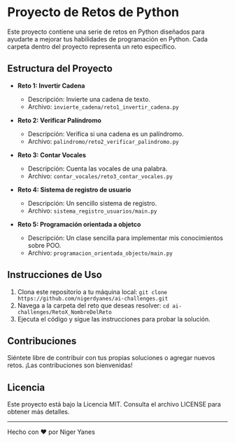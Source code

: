 # Proyecto de Retos de Python

Este proyecto contiene una serie de retos en Python diseñados para ayudarte a mejorar tus habilidades de programación en Python. Cada carpeta dentro del proyecto representa un reto específico.

## Estructura del Proyecto

- **Reto 1: Invertir Cadena**

  - Descripción: Invierte una cadena de texto.
  - Archivo: `invierte_cadena/reto1_invertir_cadena.py`

- **Reto 2: Verificar Palíndromo**

  - Descripción: Verifica si una cadena es un palíndromo.
  - Archivo: `palindromo/reto2_verificar_palindromo.py`

- **Reto 3: Contar Vocales**

  - Descripción: Cuenta las vocales de una palabra.
  - Archivo: `contar_vocales/reto3_contar_vocales.py`

- **Reto 4: Sistema de registro de usuario**

  - Descripción: Un sencillo sistema de registro.
  - Archivo: `sistema_registro_usuarios/main.py`

- **Reto 5: Programación orientada a objetco**
  - Descripción: Un clase sencilla para implementar mis conocimientos sobre POO.
  - Archivo: `programacion_orientada_objecto/main.py`

<!-- Agrega más secciones según sea necesario para tus retos -->

## Instrucciones de Uso

1. Clona este repositorio a tu máquina local: `git clone https://github.com/nigerdyanes/ai-challenges.git`
2. Navega a la carpeta del reto que deseas resolver: `cd ai-challenges/RetoX_NombreDelReto`
3. Ejecuta el código y sigue las instrucciones para probar la solución.

## Contribuciones

Siéntete libre de contribuir con tus propias soluciones o agregar nuevos retos. ¡Las contribuciones son bienvenidas!

## Licencia

Este proyecto está bajo la Licencia MIT. Consulta el archivo LICENSE para obtener más detalles.

---

Hecho con ❤️ por Niger Yanes
